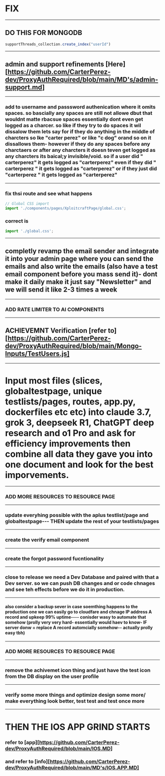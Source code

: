 # FIX
---
## DO THIS FOR MONGODB
```js
supportThreads_collection.create_index("userId")
```
---
## admin and support refinements [Here][https://github.com/CarterPerez-dev/ProxyAuthRequired/blob/main/MD's/admin-support.md]
---
### add to username and passsword authenication where it omits spaces. so bascially any spaces are still not allowe dbut that wouldnt matte rbacsue spaces essentially dont even get logged as a charcer. so like if they try to do spaces it wil dissalow them lets say for if they do anything in the middle of charcters so lke "carter perez" or like "c dog" orand so on it dissallows them- however if they do any spaces before any charctaers or after any charcters it doesn teven get logged as any charcters its baical;y invisible/void. so if a user did " carterperez" it gets logged as "carterperez" even if they did " carterperez " it gets logged as "carterperez" or if they just did "carterperez " it gets logged as "carterperez" 
---
### fix thsi route and see what happens
```js
// Global CSS import
import './components/pages/XploitcraftPage/global.css';
```
### correct is 
```js
import './global.css';
```
---
## completly revamp the email sender and integrate it into your admin page where you can send the emails and also write the emails (also have a test email component before you mass send it)- dont make it daily make it just say "Newsletter" and we will send it like 2-3 times a week
---
### ADD RATE LIMITER TO AI COMPONENTS
-----
## ACHIEVEMNT Verification [refer to][https://github.com/CarterPerez-dev/ProxyAuthRequired/blob/main/Mongo-Inputs/TestUsers.js]
---
# Input most files (slices, globaltestpage, unique testlists/pages, routes, app.py, dockerfiles etc etc) into claude 3.7, grok 3, deepseek R1, ChatGPT deep research and o1 Pro and ask for efficiency improvements then combine all data they gave you into one document and look for the best imporvements.
---
### ADD MORE RESOURCES TO RESOURCE PAGE
----
### update everyhing possible with the aplus testlist/page and globaltestpage--- THEN update the rest of your testlists/pages
---
### create the verify email component
---
### create the forgot password fucntionality
---
### close to release we need a Dev Database and paired with that a Dev server. so we can push DB changes and or code chnages and see teh effects before we do it in production. 
----
#### also consider a backup sever in case soemthing happens to the production one we can easily go to cloudfare and chnage IP address A record and upkeep 99% uptime---- conisder wasy to automate that somehow (prolly very very hard- essentially would haev to know- IF server donw = replace A record automcially somehow-- actually prolly easy tbh)
---
### ADD MORE RESOURCES TO RESOURCE PAGE
---
### remove the achivemet icon thing and just have the test icon from the DB display on the user profile
---
### verify some more things and optimize design some more/ make everything look better, test test and test once more
----
# THEN THE IOS APP GRIND STARTS
### refer to [app][https://github.com/CarterPerez-dev/ProxyAuthRequired/blob/main/IOS.MD]
### and refer to [info][https://github.com/CarterPerez-dev/ProxyAuthRequired/blob/main/MD's/IOS.APP.MD]





